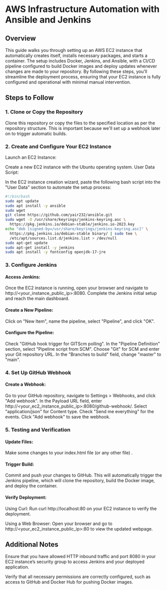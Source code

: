 # AWS Infrastructure Automation with Ansible and Jenkins

## Overview

This guide walks you through setting up an AWS EC2 instance that automatically creates itself, installs necessary packages, and starts a container. The setup includes Docker, Jenkins, and Ansible, with a CI/CD pipeline configured to build Docker images and deploy updates whenever changes are made to your repository. By following these steps, you’ll streamline the deployment process, ensuring that your EC2 instance is fully configured and operational with minimal manual intervention.


## Steps to Follow

### 1. Clone or Copy the Repository

Clone this repository or copy the files to the specified location as per the repository structure. This is important because we'll set up a webhook later on to trigger automatic builds.

### 2. Create and Configure Your EC2 Instance

Launch an EC2 Instance:

Create a new EC2 instance with the Ubuntu operating system.
User Data Script:

In the EC2 instance creation wizard, paste the following bash script into the "User Data" section to automate the setup process:

```bash
#!/bin/bash
sudo apt update
sudo apt install -y ansible
sudo wget
git clone https://github.com/yair232/ansible.git
sudo wget -O /usr/share/keyrings/jenkins-keyring.asc \
  https://pkg.jenkins.io/debian-stable/jenkins.io-2023.key
echo "deb [signed-by=/usr/share/keyrings/jenkins-keyring.asc]" \
  https://pkg.jenkins.io/debian-stable binary/ | sudo tee \
  /etc/apt/sources.list.d/jenkins.list > /dev/null
sudo apt-get update
sudo apt-get install -y jenkins
sudo apt install -y fontconfig openjdk-17-jre
```

### 3. Configure Jenkins

#### Access Jenkins:

Once the EC2 instance is running, open your browser and navigate to http://<your_instance_public_ip>:8080. Complete the Jenkins initial setup and reach the main dashboard.

#### Create a New Pipeline:
Click on "New Item", name the pipeline, select "Pipeline", and click "OK".

#### Configure the Pipeline:

Check "GitHub hook trigger for GITScm polling".
In the "Pipeline Definition" section, select "Pipeline script from SCM".
Choose "Git" for SCM and enter your Git repository URL.
In the "Branches to build" field, change "master" to "main".

### 4.  Set Up GitHub Webhook

#### Create a Webhook:

Go to your GitHub repository, navigate to Settings > Webhooks, and click "Add webhook".
In the Payload URL field, enter http://<your_ec2_instance_public_ip>:8080/github-webhook/.
Select "application/json" for Content type.
Check "Send me everything" for the events.
Click "Add webhook" to save the webhook.

### 5.  Testing and Verification

#### Update Files:

Make some changes to your index.html file (or any other file) .

#### Trigger Build:
Commit and push your changes to GitHub. This will automatically trigger the Jenkins pipeline, which will clone the repository, build the Docker image, and deploy the container.

#### Verify Deployment:

Using Curl: Run curl http://localhost:80 on your EC2 instance to verify the deployment.

Using a Web Browser: Open your browser and go to http://<your_ec2_instance_public_ip>:80 to view the updated webpage.

## Additional Notes

Ensure that you have allowed HTTP inbound traffic and port 8080 in your EC2 instance’s security group to access Jenkins and your deployed application.

Verify that all necessary permissions are correctly configured, such as access to GitHub and Docker Hub for pushing Docker images.
